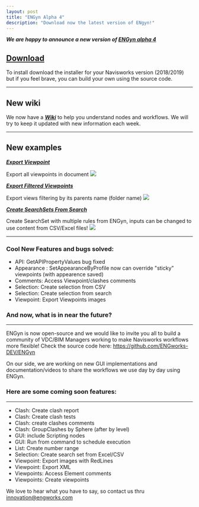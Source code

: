 ```yaml
---
layout: post
title: "ENGyn Alpha 4"
description: "Download now the latest version of ENgyn!"
---
```


***We are happy to announce a new version of [ENGyn alpha 4](https://github.com/ENGworks-DEV/ENGyn/releases/tag/0.1.4.alpha4)***

## [Download](https://github.com/ENGworks-DEV/ENGyn/releases/tag/0.1.4.alpha4)
To install download the installer for your Navisworks version (2018/2019) but if you feel brave, you can build your own using the source code.

------
## New wiki

We now have a [***Wiki***](https://github.com/ENGworks-DEV/ENGyn/wiki) to help you understand nodes and workflows. 
We will try to keep it updated with new information each week.

------
## New examples

[***Export Viewpoint***](https://github.com/ENGworks-DEV/ENGyn/blob/master/examples/ExportViewpoint.vplxml)

Export all viewpoints in document
![](/ENGyn/assests/img/ExportViewpoint.png)

[***Export Filtered Viewpoints***](https://github.com/ENGworks-DEV/ENGyn/blob/master/examples/ExportFilteredViewpoints.vplxml)

Export views filtering by its parents name (folder name)
![](/ENGyn/assests/img/ExportFilteredViewpoints.png)


[***Create SearchSets From Search***](https://github.com/ENGworks-DEV/ENGyn/blob/master/examples/CreateSearchSetsFromSearch.vplxml)

Create SearchSet with multiple rules from ENGyn, inputs can be changed to use content from CSV/Excel files!
![](/ENGyn/assests/img/CreateSearchSetsFromSearch.png)


------

### Cool New Features and bugs solved:

* API: GetAPIPropertyValues bug fixed
* Appearance : SetAppearanceByProfile now can override "sticky" viewpoints (with appearence saved)
* Comments: Access Viewpoint/clashes comments
* Selection: Create selection from CSV
* Selection: Create selection from search
* Viewpoint: Export Viewpoints images


### And now, what is in near the future?
------------------------------------------------------------


ENGyn is now open-source and we would like to invite you all to build a community of VDC/BIM Managers working to make Navisworks workflows more flexible! Check the source code here:  https://github.com/ENGworks-DEV/ENGyn

On our side, we are working on new GUI implementations and documentation/videos to share the workflows we use day by day using ENGyn.

### Here are some coming soon features:
------------------------------------------------------------
* Clash: Create clash report
* Clash: Create clash tests
* Clash: create clashes comments
* Clash: GroupClashes by Sphere (after by level)
* GUI: include Scripting nodes
* GUI: Run from command to schedule execution
* List: Create number range
* Selection: Create search set from Excel/CSV
* Viewpoint: Export images with RedLines
* Viewpoint: Export XML
* Viewpoints: Access Element comments
* Viewpoints: Create viewpoints


We love to hear what you have to say, so contact us thru [innovation@engworks.com](mailto:minnovation@engworks.com?subject=ENGyn%200.1.2:%20Feedback)

